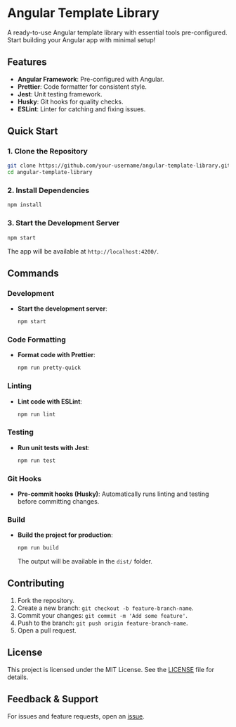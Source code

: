 # Angular Template Library

A ready-to-use Angular template library with essential tools pre-configured. Start building your Angular app with minimal setup!

## Features

- **Angular Framework**: Pre-configured with Angular.
- **Prettier**: Code formatter for consistent style.
- **Jest**: Unit testing framework.
- **Husky**: Git hooks for quality checks.
- **ESLint**: Linter for catching and fixing issues.

## Quick Start

### 1. Clone the Repository

```bash
git clone https://github.com/your-username/angular-template-library.git
cd angular-template-library
```

### 2. Install Dependencies

```bash
npm install
```

### 3. Start the Development Server

```bash
npm start
```

The app will be available at `http://localhost:4200/`.

## Commands

### Development

- **Start the development server**:
  ```bash
  npm start
  ```

### Code Formatting

- **Format code with Prettier**:
  ```bash
  npm run pretty-quick
  ```

### Linting

- **Lint code with ESLint**:
  ```bash
  npm run lint
  ```

### Testing

- **Run unit tests with Jest**:
  ```bash
  npm run test
  ```

### Git Hooks

- **Pre-commit hooks (Husky)**: Automatically runs linting and testing before committing changes.

### Build

- **Build the project for production**:
  ```bash
  npm run build
  ```
  The output will be available in the `dist/` folder.

## Contributing

1. Fork the repository.
2. Create a new branch: `git checkout -b feature-branch-name`.
3. Commit your changes: `git commit -m 'Add some feature'`.
4. Push to the branch: `git push origin feature-branch-name`.
5. Open a pull request.

## License

This project is licensed under the MIT License. See the [LICENSE](LICENSE) file for details.

## Feedback & Support

For issues and feature requests, open an [issue](https://github.com/your-username/angular-template-library/issues).
